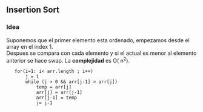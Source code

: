 ## Insertion Sort

### Idea
Suponemos que el primer elemento esta ordenado, empezamos desde el array en el index 1.  
Despues se compara con cada elemento y si el actual es menor al elemento anterior se hace swap.
La __complejidad__ es O( n<sup>2</sup>).  

```
   for(i=1: i< arr.length ; i++)
       j = i
       while (j > 0 && arr[j-1] > arr[j])
           temp = arr[j]
           arr[j] = arr[j-1]
           arr[j-1] = temp
           j= j-1
```
